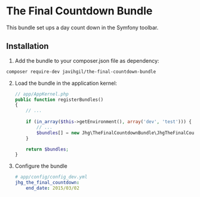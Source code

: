 # The Final Countdown Bundle

This bundle set ups a day count down in the Symfony toolbar.
 
## Installation

1. Add the bundle to your composer.json file as dependency:

  ```bash
  composer require-dev javihgil/the-final-countdown-bundle
  ```

2. Load the bundle in the application kernel:

    ```php
    // app/AppKernel.php
    public function registerBundles()
    {
        // ...
        
        if (in_array($this->getEnvironment(), array('dev', 'test'))) {
            // ...
            $bundles[] = new Jhg\TheFinalCountdownBundle\JhgTheFinalCountdownBundle();
        }

        return $bundles;
    }
    ```
    
3. Configure the bundle

    ```yml
    # app/config/config_dev.yml
    jhg_the_final_countdown:
        end_date: 2015/03/02
    ```
